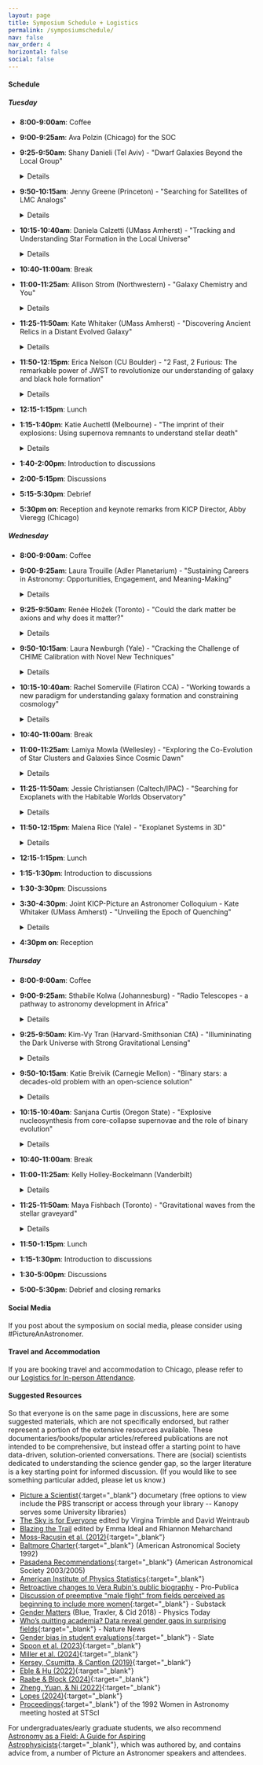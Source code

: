 ```yaml
---
layout: page
title: Symposium Schedule + Logistics
permalink: /symposiumschedule/
nav: false
nav_order: 4
horizontal: false
social: false
---
```


#### Schedule

##### Tuesday
- **8:00-9:00am**: Coffee
- **9:00-9:25am**: Ava Polzin (Chicago) for the SOC
- **9:25-9:50am**: Shany Danieli (Tel Aviv) - "Dwarf Galaxies Beyond the Local Group"
	<details>
		Low-mass (dwarf) galaxies are key to probing dark matter and galaxy formation on small scales but remain challenging to detect and study. Research has largely focused on Milky Way satellites, but advances in telescopes and imaging now enable studies beyond the Local Group. I will review obstacles to studying distant dwarfs, highlight discoveries revealing their remarkable diversity, and discuss size-mass outliers, dark matter variations, and globular cluster populations. I will conclude with ongoing and future surveys essential for mapping the broader dwarf galaxy population.
	</details>

- **9:50-10:15am**: Jenny Greene (Princeton) - "Searching for Satellites of LMC Analogs"
	<details>
		Low-mass dwarf galaxies with stellar masses less than a billion suns have provided some of the most stringent tests of the nature of dark matter on small scales. Large new samples of such galaxies are efficiently selected as satellites of Milky-Way mass galaxies. However, interesting new tests of the nature of dark matter and galaxy evolution are opened if we can chart the satellites systems of LMC analogs as well. I will present initial results from the first eight hosts in ELVES-Dwarf, which uses the surface brightness fluctuation technique to efficiently find galaxy groups around low-mass hosts.
	</details>

- **10:15-10:40am**: Daniela Calzetti (UMass Amherst) - "Tracking and Understanding Star Formation in the Local Universe"
	<details>
		Our ability to trace star formation and the ensuing stellar feedback hinges on our ability to measure star formation rates with accuracy. This usually implies understanding how tracers may be affected by extraneous contributions, e.g., from older stellar populations non involved in the star formation. I will provide a short review of the current status of star formation rate tracers and how they reflect the complex multi-scale ecosystem of galaxies.
	</details>

- **10:40-11:00am**: Break
- **11:00-11:25am**: Allison Strom (Northwestern) - "Galaxy Chemistry and You"
	<details>
		The chemistry of gas and stars in galaxies connects many seemingly disparate areas of astrophysics, from planet formation and stellar evolution to the enrichment and physical state of the circumgalactic and intergalactic media. Because heavy elements are the end product of converting gas to stars, the abundance and distribution of different elements in and around galaxies tells the story of how galaxies grow and change over time. Astronomers have been studying the chemistry of galaxies outside the Milky Way for well over 50 years, but only in the last decade have detailed studies of galaxy enrichment in the distant universe been possible. Using premier facilities like the Keck Telescopes and the James Webb Space Telescope, we have made significant advances in characterizing galaxies that were forming at early times---particularly during "Cosmic Noon," the period 8-12 Gyr ago when about half of all the stars in the universe were formed. I will discuss how innovative techniques for determining galaxy chemistry have helped to create a more nuanced picture of these young systems and allowed us to make connections between galaxies, their stellar populations, and their gaseous environments over cosmic time.
	</details>

- **11:25-11:50am**: Kate Whitaker (UMass Amherst) - "Discovering Ancient Relics in a Distant Evolved Galaxy"
	<details>
		Globular clusters are some of the oldest bound structures in the Universe and thus hold clues to the earliest epochs of star formation and galaxy assembly.  However,  accurate age measurements of ancient star clusters are challenging due to the age-metallicity degeneracy. In this talk, I will share the discovery of a large population of globular cluster candidates within the 'Relic', a massive, evolved galaxy existing only 2.5 billion years after the Big Bang.  The Relic is a unique laboratory that enables the first connection between long-lived, high-redshift star clusters and local stellar populations, offering insights into the early stages of globular cluster evolution and the broader processes of galaxy assembly.  Through personal anecdotes centered around being a woman, a mother, an astronomer, and a mentor, I will also weave into this story a few of my own lessons learned over the course of my career.
	</details>

- **11:50-12:15pm**: Erica Nelson (CU Boulder) - "2 Fast, 2 Furious: The remarkable power of JWST to revolutionize our understanding of galaxy and black hole formation"
	<details>
		The launch and commissioning of the James Webb Space Telescope is ushering in a new era in our understanding of our cosmic origins. Galaxies are a fundamental building block of the universe, yet how they formed has remained enigmatic owing to our inability to observe them at early cosmic times. In just the first two and a half years of data, JWST has already upended our understanding of galaxy and black hole growth in the early universe. In this talk I will discuss some of the surprising results that have come out of our work with JWST and their impact on our understanding of the formation and evolution of galaxies. This includes remarkably mature galaxies at early times, galaxies so luminous they allow us to see much further back in time than we thought possible, overmassive black holes, bulges where we thought there were none, and a new method for measuring kinematics that has revealed a monstrous spinning disk 1 billion years after the big bang. Galaxy and black hole growth in the early universe appears to have happened much more rapidly than previously thought, defying predictions from theoretical models. I’ll conclude with a discussion of where the field is moving and the rich discovery space in this new era of extragalactic astrophysics.
	</details>

- **12:15-1:15pm**: Lunch
- **1:15-1:40pm**: Katie Auchettl (Melbourne) - "The imprint of their explosions: Using supernova remnants to understand stellar death"
	<details>
	One of the most uncertain aspects related to our understanding of the end points of stellar evolution is the link between the progenitor star and the nature of the supernova explosion that the progenitor will undergo. Even though hundreds of supernovae are discovered each year by optical surveys, these sources are usually too distant to resolve the ejecta and immediate surrounding of the exploded star. However, due to their long lifetimes and close proximity, supernova remnants which are the long lived structures that result from the supernova explosion of either a white dwarf or a massive star, provide us with a unique opportunity to study supernova explosion and dynamics up close and in detail. In this talk, I will highlight some recent advances that have been made in the understanding of supernovae and their progenitors using multi-wavelength studies of supernovae and their remnants.
	</details>

- **1:40-2:00pm**: Introduction to discussions
- **2:00-5:15pm**: Discussions
- **5:15-5:30pm**: Debrief
- **5:30pm on**: Reception and keynote remarks from KICP Director, Abby Vieregg (Chicago)

##### Wednesday
- **8:00-9:00am**: Coffee
- **9:00-9:25am**: Laura Trouille (Adler Planetarium) - "Sustaining Careers in Astronomy: Opportunities, Engagement, and Meaning-Making"
	<details>
	A holistic approach to retention in astronomy requires a more inclusive view of career pathways beyond academia and a commitment to equipping astronomers for success in diverse roles. This talk will explore the work of AAS Committees in supporting career development, as well as opportunities within cultural institutions and other learning environments that leverage astronomical expertise. Additionally, I will highlight the efforts of the International Astronomical Union’s Office of Astronomy for Development (OAD) and the North American Regional Office in using astronomy to advance the UN Sustainable Development Goals, with a particular focus on the Women and Girls in Astronomy Project. Finally, I will discuss how public engagement serves as a powerful retention strategy, emphasizing how platforms like Zooniverse offer fertile ground for broader impacts, meaning-making, and career sustainability while contributing to research.
	</details>

- **9:25-9:50am**: Renée Hložek (Toronto) - "Could the dark matter be axions and why does it matter?"
	<details>
	Ultra-light axions are a promising dark matter candidate well motivated by high energy physics. While detection experiments hold great promise for axion detection, small-scale measurements from the cosmic microwave background (CMB) provide a window into the dark sector that is not probed by detector experiments.  I will highlight current constraints from experiments like Planck and the Atacama Cosmology Telescope (ACT) and future forecasts on these fascinating dark matter candidates.
	</details>

- **9:50-10:15am**: Laura Newburgh (Yale) - "Cracking the Challenge of CHIME Calibration with Novel New Techniques"
	<details>
	Recent cosmological data sets have shown tantalizing hints that our current model of Dark Energy may be too naive. New experiments like CHIME are poised to address this question through 3-dimensional maps of structure using the 21cm emission line from neutral hydrogen contained in abundance in galaxies. However, success hinges on our ability to remove bright foreground emission, which requires improved calibration of the instrument. In this talk, I will highlight recent progress in calibration towards our ultimate goal of improved measurements of Dark Energy, and discuss future directions for the analysis.
	</details>

- **10:15-10:40am**: Rachel Somerville (Flatiron CCA) - "Working towards a new paradigm for understanding galaxy formation and constraining cosmology"
	<details>
	A new generation of multi-tracer surveys has the potential to yield huge progress in our understanding of galaxy formation and cosmology, but only if we can overcome certain challenges. These include accurately modeling the intertwined effects of baryonic processes and the nature of dark matter and dark energy, as well as incorporating diverse types of data and observational tracers into a robust statistical framework. I will discuss the Simulating Multiscale Astrophysics to Understand Galaxies (SMAUG) and Learning the Universe projects and how we are working towards building more robust sub-grid models for astrophysical processes in simulations, developing accelerated forward models using machine learning, creating detailed multi-probe synthetic observations, and folding all of these elements into a Simulation Based Inference pipeline.
	</details>

- **10:40-11:00am**: Break
- **11:00-11:25am**: Lamiya Mowla (Wellesley) - "Exploring the Co-Evolution of Star Clusters and Galaxies Since Cosmic Dawn"
	<details>
	The most distant galaxies observed date back to when the Universe was only 5% of its current age, with progenitors of galaxies like the Milky Way being about 10,000 times less massive. Using JWST and the magnification provided by gravitational lensing, these low-mass galaxies can be detected and studied in detail. I will present JWST observations of the "Firefly Sparkle," a strongly lensed galaxy at ( z = 8.3 ) featuring massive star clusters cocooned in a diffuse arc, showcasing characteristics of a young, gas-rich galaxy in the early stages of formation. The unresolved clusters display exceptionally high surface densities, surpassing those of Milky Way globular clusters and nearby young star clusters, along with nebular-dominated spectra, low metallicity, high gas density, and elevated electron temperatures, suggesting a top-heavy initial mass function (IMF). These observations provide the first spectrophotometric view of a typical galaxy at Cosmic Dawn, highlighting JWST’s capability to investigate the co-evolution of galaxies and star clusters. I will also discuss plans to expand this work using future JWST cluster observations, aiming to deepen our understanding of the evolution of galaxy evolution.
	</details>

- **11:25-11:50am**: Jessie Christiansen (Caltech/IPAC) - "Searching for Exoplanets with the Habitable Worlds Observatory"
	<details>
	One of the most exciting endeavors in astronomy is the search for Earth 2.0 - a potentially habitable rocky planet, in the habitable zone of a Sun-like star. So far such a discovery has eluded us, but the Habitable Worlds Observatory (HWO) has set this ambitious target in its sights. In this talk I will cover the history of the search for Earth 2.0, the motivation for HWO, the path forward to a successful mission, and some of the exciting potential science cases HWO will uncover.
	</details>

- **11:50-12:15pm**: Malena Rice (Yale) - "Exoplanet Systems in 3D"
	<details>
	While thousands of exoplanets have been discovered to date, we are just beginning to scrape the surface of how their systems are constructed: how planetary orbits are oriented relative to each other and their host star, as well as how their dynamic histories can be deduced from these clues. I will discuss recent advances in examining exoplanet systems in 3D, focusing on the goal of understanding not only the properties of exoplanets themselves, but also how diverse planetary systems are globally structured. I will also share insights from my personal journey through academia as an exoplanet scientist and a woman.
	</details>

- **12:15-1:15pm**: Lunch
- **1:15-1:30pm**: Introduction to discussions
- **1:30-3:30pm**: Discussions
- **3:30-4:30pm**: Joint KICP-Picture an Astronomer Colloquium - Kate Whitaker (UMass Amherst) - "Unveiling the Epoch of Quenching"
	<details>
	When the Universe was merely a few billion years old, about half of massive galaxies had already formed the bulk of their stars and new star formation plummeted. New observations from the James Webb Space Telescope are now pushing the existence of these ‘red and dead’ (quiescent) galaxies to uncomfortably high redshifts. How these massive galaxies form so rapidly and quench at such early times remains a puzzle. Their dark matter halos should contain large gas reservoirs that should cool efficiently, sustaining star formation over long periods. In this talk, I will review the recent innovative techniques developed to probe the physical properties of early quiescent galaxies, and the key observations constraining their formation histories and molecular gas content. I will present promising paths forward towards solving this puzzle that leverage strong gravitational lensing and the capabilities of the James Webb Space Telescope and ALMA.
	</details>

- **4:30pm on**: Reception

##### Thursday

- **8:00-9:00am**: Coffee
- **9:00-9:25am**: Sthabile Kolwa (Johannesburg) - "Radio Telescopes - a pathway to astronomy development in Africa"
	<details>
	The SKA project has ushered in new and exciting opportunities for scientific discovery. Additionally, it has paved the way for tremendous development of astronomy in South Africa. Over the last decade, we have seen plenty of growth in the numbers of faculty, postdocs, and students involved directly in optical observing with SALT and radio astronomy with MeerKAT (an SKA pathfinder) which was commissioned in 2018. As a black South African and Zambian radio astronomer who has been involved with the SKA since undergrad, I have witnessed and been a part of these developments. In this talk, I will give a highlight reel of milestones for astronomy in S.A. I will also describe the impact they have had in growing astronomy as a field of study and scientific inquiry in S.A. and some other countries in the African continent. Amid the excitement of commissioning powerful telescopes, transforming the social and cultural landscape of astronomy is still a challenge. I will discuss how our colonial history, socio-economic barriers, and gender inequity can limit many from pursuing scientific careers in astronomy in Africa.
	</details>

- **9:25-9:50am**: Kim-Vy Tran (Harvard-Smithsonian CfA) - "Illumininating the Dark Universe with Strong Gravitational Lensing"
	<details>
	We are now at the start of the revolution where deep high resolution imaging that surveys increasingly vast cosmological volumes is available.  With sophisticated computer algorithms to sift through the massive legacy data-sets, the AGEL survey searches for the distinct visual signature of strong gravitational lensing to identify thousands of halos spanning a wide range in mass.  The AGEL lenses include deflectors at z>0.5 that are ideal for follow-up studies to track how mass density profiles evolve with redshift and identifying very rare compound lenses for measuring cosmological parameters.  The AGEL survey also is a resource for refining automated all-sky searches and a pathfinder for deep all-sky surveys such as EUCLID, LSST, and Roman to use strong lenses to address a range of questions in astrophysics and cosmology.

	I will also discuss representation in lead-author publications within the ASTRO 3D Centre of Excellence.  Of 443 refereed publications, women were first-author on 38% which is nearly double that of the astronomy field (\~20%).  We show that the combination of female leadership and higher fraction of female members correlates with a higher fraction of female-led publications.  Our findings show that representation in refereed publications can be achieved within \~5 years by combining evidence-based recruitment strategies with representation in supervisors and collaborations.
	</details>

- **9:50-10:15am**: Katie Breivik (Carnegie Mellon) - "Binary stars: a decades-old problem with an open-science solution"
	<details>
	Binary stars play a role in nearly all areas of astrophysics, yet, comprehensive models which accurately describe all aspects of binary evolution, from birth through to the formation of stellar remnants, remain elusive. This is due, at least in part, to a relative dearth of data sets that provide measurements of binary properties and cover swaths of stellar population parameters like mass and temperature. The development of several astronomical surveys which span both the electromagnetic and gravitational wave spectra, and provide measurements of binary-star parameters, offer a unique opportunity to confront models for binary evolution with data. In this talk I will review how uncertain binary interactions shape stellar populations and discuss recent work which aims to constrain these interactions by comparing the results of binary population synthesis simulations to publically released data.
	</details>

- **10:15-10:40am**: Sanjana Curtis (Oregon State) - "Explosive nucleosynthesis from core-collapse supernovae and the role of binary evolution"
	<details>
	Core-collapse supernovae are among the most important sites of element production in the universe. Predicting their nucleosynthesis yields is thus important for understanding the compositions of metal-poor stars and for tracing the chemical evolution of galaxies. However, self-consistently simulating the explosion of a massive star and computing resulting abundances is a formidable challenge, one that requires careful computational modeling. Additionally, while almost all traditional core-collapse nucleosynthesis studies are based on single star progenitors, most massive stars are thought to exist in binaries. In this talk, I will present nucleosynthesis yields for a large suite of single-star supernova models spanning a range of masses and metallicities, exploded in spherical symmetry using the PUSH method. I will also present preliminary results from explosion simulations employing a set of stellar evolution models that includes both single and binary progenitors, and discuss how binarity impacts the landscape of core-collapse supernova outcomes and yields.
	</details>

- **10:40-11:00am**: Break
- **11:00-11:25am**: Kelly Holley-Bockelmann (Vanderbilt)
	<details>
	
	</details>

- **11:25-11:50am**: Maya Fishbach (Toronto) - "Gravitational waves from the stellar graveyard"
	<details>
	The LIGO-Virgo-KAGRA Collaboration has observed \~100 gravitational-wave sources to date, including mergers between black holes, neutron stars, and mixed neutron star-black holes. These neutron stars and black holes connect many astrophysical puzzles, including the lives and deaths of stars, star cluster dynamics, cosmic chemical enrichment, and the expansion history of the Universe. I will describe some recent astrophysical lessons from gravitational-wave discoveries.
	</details>

- **11:50-1:15pm**: Lunch
- **1:15-1:30pm**: Introduction to discussions
- **1:30-5:00pm**: Discussions
- **5:00-5:30pm**: Debrief and closing remarks


#### Social Media

If you post about the symposium on social media, please consider using #PictureAnAstronomer.

#### Travel and Accommodation

If you are booking travel and accommodation to Chicago, please refer to our [Logistics for In-person Attendance](https://pictureanastronomer.github.io/registration).


#### Suggested Resources
So that everyone is on the same page in discussions, here are some suggested materials, which are not specifically endorsed, but rather represent a portion of the extensive resources available. These documentaries/books/popular articles/refereed publications are not intended to be comprehensive, but instead offer a starting point to have data-driven, solution-oriented conversations. There are (social) scientists dedicated to understanding the science gender gap, so the larger literature is a key starting point for informed discussion. (If you would like to see something particular added, please let us know.)

- [Picture a Scientist](https://www.pbs.org/wgbh/nova/video/picture-a-scientist/){:target="_blank"} documetary (free options to view include the PBS transcript or access through your library -- Kanopy serves some University libraries)
- [The Sky is for Everyone](https://press.princeton.edu/books/hardcover/9780691207100/the-sky-is-for-everyone?srsltid=AfmBOoqP1H9EcVnvSNwZ9MasOuizZFxhmYP9iRuxSGpypHEf9LBKltkP) edited by Virgina Trimble and David Weintraub
- [Blazing the Trail](https://www.amazon.com/Blazing-Trail-Essays-Leading-Science/dp/1482709430/ref=cm_cr_arp_d_product_top?ie=UTF8) edited by Emma Ideal and Rhiannon Meharchand
- [Moss-Racusin et al. (2012)](https://www.pnas.org/doi/full/10.1073/pnas.1211286109?trk=public_post_comment-text){:target="_blank"}
- [Baltmore Charter](https://www.stsci.edu/stsci/meetings/WiA/BaltoCharter.html){:target="_blank"} (American Astronomical Society 1992)
- [Pasadena Recommendations](https://aas.org/comms/cswa/news/pasadenarecs){:target="_blank"} (American Astronomical Society 2003/2005)
- [American Institute of Physics Statistics](https://ww2.aip.org/women-in-the-sciences){:target="_blank"}
- [Retroactive changes to Vera Rubin's public biography](https://www.propublica.org/article/vera-rubin-astronomer-dei-trump) - Pro-Publica
- [Discussion of preemptive "male flight" from fields perceived as beginning to include more women](https://celestemdavis.substack.com/p/why-boys-dont-go-to-college?triedRedirect=true){:target="_blank"} - Substack
- [Gender Matters](https://pubs.aip.org/physicstoday/article/71/3/40/933906/Gender-mattersEvidence-shows-that-patterns-of) (Blue, Traxler, & Cid 2018) - Physics Today
- [Who’s quitting academia? Data reveal gender gaps in surprising fields](https://www.nature.com/articles/d41586-025-00021-6){:target="_blank"} - Nature News
- [Gender bias in student evaluations](https://slate.com/human-interest/2018/03/student-evaluations-are-discriminatory-against-female-professors.html){:target="_blank"} - Slate
- [Spoon et al. (2023)](https://www.science.org/doi/10.1126/sciadv.adi2205){:target="_blank"}
- [Miller et al. (2024)](https://psycnet.apa.org/fulltext/2025-50489-001.html){:target="_blank"}
- [Kersey, Csumitta, & Cantlon (2019)](https://www.nature.com/articles/s41539-019-0057-x){:target="_blank"}
- [Eble & Hu (2022)](https://www.nature.com/articles/s41562-022-01331-9?fromPaywallRec=false){:target="_blank"}
- [Raabe & Block (2024)](https://www.tandfonline.com/doi/full/10.1080/14616696.2024.2349217){:target="_blank"}
- [Zheng, Yuan, & Ni (2022)](https://elifesciences.org/articles/78909){:target="_blank"}
- [Lopes (2024)](https://www.sciencedirect.com/science/article/pii/S0277539524001407){:target="_blank"}
- [Proceedings](https://www.stsci.edu/contents/events/stsci/1992/september/women-at-work-a-meeting-on-the-status-of-women-in-astronomy?timeframe=past&keyword=women&page=1#event-materials){:target="_blank"} of the 1992 Women in Astronomy meeting hosted at STScI

For undergraduates/early graduate students, we also recommend [Astronomy as a Field: A Guide for Aspiring Astrophysicists](https://arxiv.org//abs/2312.04041){:target="_blank"}, which was authored by, and contains advice from, a number of Picture an Astronomer speakers and attendees.

